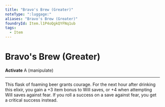 ```yaml
---
title: "Bravo's Brew (Greater)"
noteType: ":luggage:"
aliases: "Bravo's Brew (Greater)"
foundryId: Item.l1P4oQgkQYFNq1ub
tags:
  - Item
---
```


# Bravo's Brew (Greater)

**Activate** A (manipulate)

* * *

This flask of foaming beer grants courage. For the next hour after drinking this elixir, you gain a +3 item bonus to Will saves, or +4 when attempting Will saves against fear. If you roll a success on a save against fear, you get a critical success instead.


